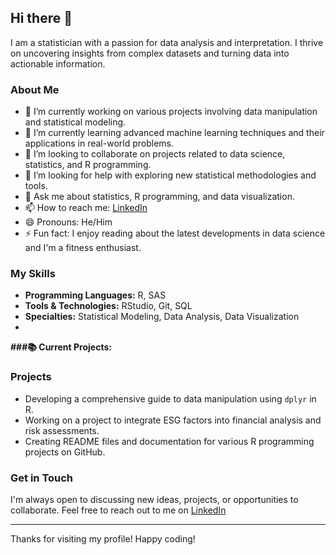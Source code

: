 ## Hi there 👋

I am a statistician with a passion for data analysis and interpretation. I thrive on uncovering insights from complex datasets and turning data into actionable information.

### About Me
- 🔭 I’m currently working on various projects involving data manipulation and statistical modeling.
- 🌱 I’m currently learning advanced machine learning techniques and their applications in real-world problems.
- 👯 I’m looking to collaborate on projects related to data science, statistics, and R programming.
- 🤔 I’m looking for help with exploring new statistical methodologies and tools.
- 💬 Ask me about statistics, R programming, and data visualization.
- 📫 How to reach me: [LinkedIn](https://www.linkedin.com)
- 😄 Pronouns: He/Him
- ⚡ Fun fact: I enjoy reading about the latest developments in data science and I'm a fitness enthusiast.

### My Skills
- **Programming Languages:** R, SAS
- **Tools & Technologies:** RStudio, Git, SQL
- **Specialties:** Statistical Modeling, Data Analysis, Data Visualization
- 
**###📚 Current Projects:**
###  Projects
- Developing a comprehensive guide to data manipulation using `dplyr` in R.
- Working on a project to integrate ESG factors into financial analysis and risk assessments.
- Creating README files and documentation for various R programming projects on GitHub.

### Get in Touch
I'm always open to discussing new ideas, projects, or opportunities to collaborate. Feel free to reach out to me on [LinkedIn](https://www.linkedin.com)

---

Thanks for visiting my profile! Happy coding!
